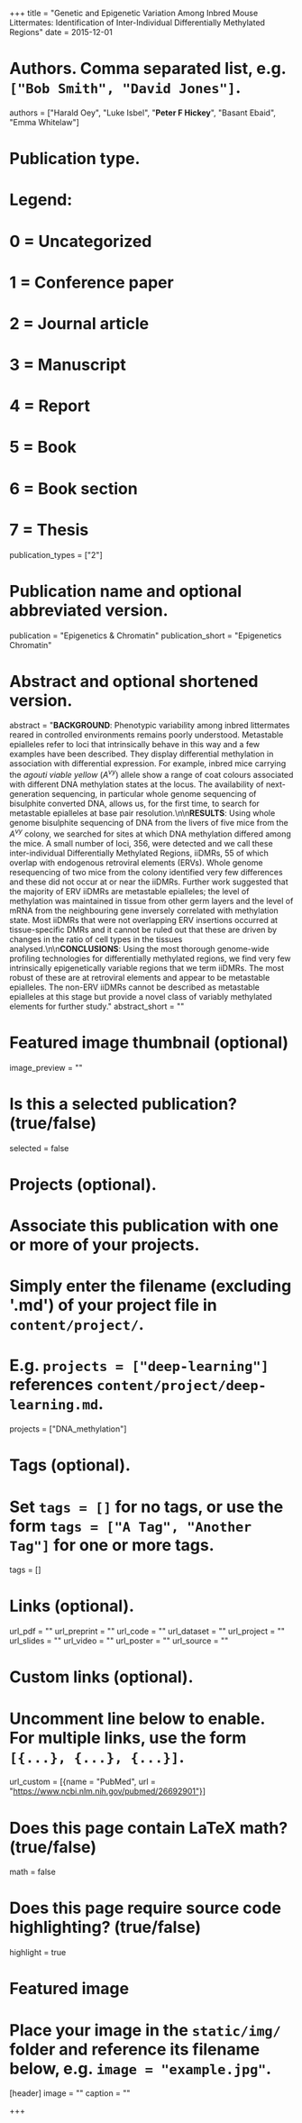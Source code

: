 +++
title = "Genetic and Epigenetic Variation Among Inbred Mouse Littermates: Identification of Inter-Individual Differentially Methylated Regions"
date = 2015-12-01

# Authors. Comma separated list, e.g. `["Bob Smith", "David Jones"]`.
authors = ["Harald Oey", "Luke Isbel", "**Peter F Hickey**", "Basant Ebaid", "Emma Whitelaw"]

# Publication type.
# Legend:
# 0 = Uncategorized
# 1 = Conference paper
# 2 = Journal article
# 3 = Manuscript
# 4 = Report
# 5 = Book
# 6 = Book section
# 7 = Thesis
publication_types = ["2"]

# Publication name and optional abbreviated version.
publication = "Epigenetics & Chromatin"
publication_short = "Epigenetics Chromatin"

# Abstract and optional shortened version.
abstract = "**BACKGROUND**: Phenotypic variability among inbred littermates reared in controlled environments remains poorly understood. Metastable epialleles refer to loci that intrinsically behave in this way and a few examples have been described. They display differential methylation in association with differential expression. For example, inbred mice carrying the *agouti viable yellow* (*A<sup>vy</sup>*) allele show a range of coat colours associated with different DNA methylation states at the locus. The availability of next-generation sequencing, in particular whole genome sequencing of bisulphite converted DNA, allows us, for the first time, to search for metastable epialleles at base pair resolution.\n\n**RESULTS**: Using whole genome bisulphite sequencing of DNA from the livers of five mice from the *A<sup>vy</sup>* colony, we searched for sites at which DNA methylation differed among the mice. A small number of loci, 356, were detected and we call these inter-individual Differentially Methylated Regions, iiDMRs, 55 of which overlap with endogenous retroviral elements (ERVs). Whole genome resequencing of two mice from the colony identified very few differences and these did not occur at or near the iiDMRs. Further work suggested that the majority of ERV iiDMRs are metastable epialleles; the level of methylation was maintained in tissue from other germ layers and the level of mRNA from the neighbouring gene inversely correlated with methylation state. Most iiDMRs that were not overlapping ERV insertions occurred at tissue-specific DMRs and it cannot be ruled out that these are driven by changes in the ratio of cell types in the tissues analysed.\n\n**CONCLUSIONS**: Using the most thorough genome-wide profiling technologies for differentially methylated regions, we find very few intrinsically epigenetically variable regions that we term iiDMRs. The most robust of these are at retroviral elements and appear to be metastable epialleles. The non-ERV iiDMRs cannot be described as metastable epialleles at this stage but provide a novel class of variably methylated elements for further study."
abstract_short = ""

# Featured image thumbnail (optional)
image_preview = ""

# Is this a selected publication? (true/false)
selected = false

# Projects (optional).
#   Associate this publication with one or more of your projects.
#   Simply enter the filename (excluding '.md') of your project file in `content/project/`.
#   E.g. `projects = ["deep-learning"]` references `content/project/deep-learning.md`.
projects = ["DNA_methylation"]

# Tags (optional).
#   Set `tags = []` for no tags, or use the form `tags = ["A Tag", "Another Tag"]` for one or more tags.
tags = []

# Links (optional).
url_pdf = ""
url_preprint = ""
url_code = ""
url_dataset = ""
url_project = ""
url_slides = ""
url_video = ""
url_poster = ""
url_source = ""

# Custom links (optional).
#   Uncomment line below to enable. For multiple links, use the form `[{...}, {...}, {...}]`.
url_custom = [{name = "PubMed", url = "https://www.ncbi.nlm.nih.gov/pubmed/26692901"}]

# Does this page contain LaTeX math? (true/false)
math = false

# Does this page require source code highlighting? (true/false)
highlight = true

# Featured image
# Place your image in the `static/img/` folder and reference its filename below, e.g. `image = "example.jpg"`.
[header]
image = ""
caption = ""

+++
